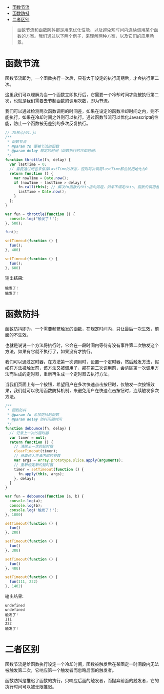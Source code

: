 - [函数节流](#%e5%87%bd%e6%95%b0%e8%8a%82%e6%b5%81)
- [函数防抖](#%e5%87%bd%e6%95%b0%e9%98%b2%e6%8a%96)
- [二者区别](#%e4%ba%8c%e8%80%85%e5%8c%ba%e5%88%ab)

> 函数节流和函数防抖都是用来优化性能，以及避免短时间内连续调用某个函数的方案。我们通过以下两个例子，来理解两种方案，以及它们的应用场景。

# 函数节流

函数节流即为，一个函数执行一次后，只有大于设定的执行周期后，才会执行第二次。

这里我们可以理解为当一个函数立即执行后，它需要一个冷却时间才能被执行第二次，也就是我们需要去节制函数的调用次数，即为节流。

我们可以通过检测两次函数调用的时间差，如果在设定的函数冷却时间之内，则不能执行，如果在冷却时间之外则可以执行。通过函数节流可以优化Javascript的性能，防止一个函数被无差别的多次反复执行。

```javascript
// JS核心/01.js
/**
 * 函数节流
 * @param fn 要被节流的函数
 * @param delay 规定的时间（函数执行的冷却时间）
 */
function throttle(fn, delay) {
  var lastTime = 0;
  // 需要通过闭包来保存lastTime的状态，否则每次调用lastTime都会被初始化为0
  return function () {
    var nowTime = Date.now();
    if (nowTime - lastTime > delay) {
      fn.call(this); // 解决fn函数内this指向问题，如果不绑定this，函数的调用者为window（因为在这里执行函数函数前没有执行者），如果绑定了this，函数的this就指向了调用者本身
      lastTime = Date.now();
    }
  };
}

var fun = throttle(function () {
  console.log("触发了！");
}, 500);

fun();

setTimeout(function () {
  fun();
}, 400)

setTimeout(function () {
  fun();
}, 600)
```

输出结果:
```
触发了！
触发了！
```

# 函数防抖

函数防抖即为，一个需要频繁触发的函数，在规定时间内，只让最后一次生效，前面的不生效。

也就是说说一个方法将执行时，它会在一段时间内等待有没有事件第二次触发这个方法，如果有它就不执行了，如果没有才执行。

我们可以通过定时器，在方法第一次调用时，设置一个定时器，然后触发方法，假如在方法被触发前，该方法又被调用了，那在第二次调用前，会清除第一次调用方法而生成的定时器，重新再生成一个定时器去执行方法。

当我们页面上有一个按钮，希望用户在多次快速点击按钮时，仅触发一次按钮效果，我们就可以使用函数防抖机制，来避免用户在快速点击按钮时，连续触发多次方法。

```javascript
/**
 * 函数防抖
 * @param fn 添加防抖的函数
 * @param delay 防抖间隔时间
 */
function debounce(fn, delay) {
  // 记录上一次的延时器
  var timer = null;
  return function () {
    // 清除上一次的延时器
    clearTimeout(timer);
    // 获取传入方法内部的参数
    var args = Array.prototype.slice.apply(arguments);
    // 重新设定新的延时器
    timer = setTimeout(function () {
      fn.apply(this, args);
    }, delay);
  }
}

var fun = debounce(function (a, b) {
  console.log(a);
  console.log(b);
  console.log('触发了！');
}, 1000)

setTimeout(function () {
  fun()
}, 200)

setTimeout(function () {
  fun()
}, 300)

setTimeout(function () {
  fun()
}, 400)

setTimeout(function () {
  fun(111, 222)
}, 1402)
```

输出结果:
```
undefined
undefined
触发了！
111
222
触发了！
```

# 二者区别

函数节流是给函数执行设定一个冷却时间，函数被触发后在某固定一时间段内无法被触发第二次，它响应第一个触发者而忽略后面的触发者。

函数防抖是推迟了函数的执行，只响应后面的触发者，而抛弃前面的触发者，它的执行时间可以被无限推迟。
